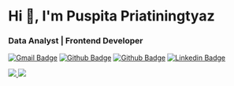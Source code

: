 <h1>Hi 👋, I'm Puspita Priatiningtyaz</h1>
<h3>Data Analyst | Frontend Developer</h3>


[![Gmail Badge](https://img.shields.io/badge/-ppriatiningtyaz@gmail.com-c14438?style=flat&logo=Gmail&logoColor=white&link=mailto:ppriatiningtyaz@gmail.com)](mailto:ppriatiningtyaz@gmail.com)
[![Github Badge](https://img.shields.io/badge/-ppriatiningtyaz-grey?style=flat&logo=github&logoColor=white&link=https://github.com/ppriatiningtyaz/)](https://www.github.com/ppriatiningtyaz/) 
[![Github Badge](https://img.shields.io/badge/-ppriatiningtyaz-orange?style=flat&logo=gitlab&logoColor=white&link=https://gitlab.com/ppriatiningtyaz/)](https://www.gitlab.com/ppriatiningtyaz/)
[![Linkedin Badge](https://img.shields.io/badge/-ppriatiningtyaz-blue?style=flat&logo=Linkedin&logoColor=white&link=https://www.linkedin.com/in/ppriatiningtyaz/)](https://www.linkedin.com/in/ppriatiningtyaz/) 



<!--
**ppriatiningtyaz/ppriatiningtyaz** is a ✨ _special_ ✨ repository because its `README.md` (this file) appears on your GitHub profile.

Here are some ideas to get you started:

- 🔭 I’m currently working on ...
- 🌱 I’m currently learning ...
- 👯 I’m looking to collaborate on ...
- 🤔 I’m looking for help with ...
- 💬 Ask me about ...
- 📫 How to reach me: ...
- 😄 Pronouns: ...
- ⚡ Fun fact: ...
-->
<a href="https://github.com/ppriatiningtyaz/ppriatiningtyaz">
  <img src="https://github-readme-stats.vercel.app/api/top-langs/?username=ppriatiningtyaz&title_color=ffffff&text_color=c9cacc&icon_color=2bbc8a&bg_color=1d1f21" />
</a>

<a href="https://github.com/ppriatiningtyaz/ppriatiningtyaz">
  <img src="https://github-readme-stats.vercel.app/api?username=ppriatiningtyaz&show_icons=true&line_height=33&count_private=true&title_color=ffffff&text_color=c9cacc&icon_color=2bbc8a&bg_color=1d1f21" />
</a>



